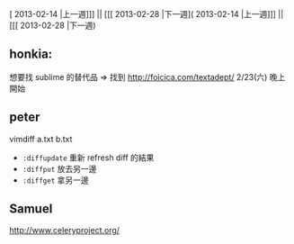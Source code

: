 [ 2013-02-14 |上一週]]] || [[[ 2013-02-28 |下一週]( 2013-02-14 |上一週]]] || [[[ 2013-02-28 |下一週)



## honkia:

想要找 sublime 的替代品 => 找到 <http://foicica.com/textadept/>
2/23(六) 晚上開始

## peter

vimdiff a.txt b.txt
- `:diffupdate`  重新 refresh diff 的結果
- `:diffput` 放去另一邊
- `:diffget` 拿另一邊

## Samuel

<http://www.celeryproject.org/>